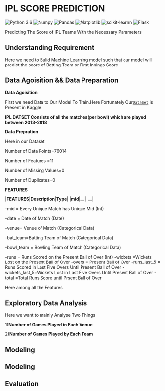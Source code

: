 # IPL SCORE PREDICTION

![Python 3.6](https://img.shields.io/badge/Python-3.6-brightgreen.svg) ![Numpy](https://img.shields.io/badge/Library-Numpy-red.svg) ![Pandas](https://img.shields.io/badge/Library-Pandas-yellow.svg) ![Matplotlib](https://img.shields.io/badge/Library-Matplotlib-blue.svg) ![scikit-learnn](https://img.shields.io/badge/Library-Scikit_Learn-pink.svg) ![Flask](https://img.shields.io/badge/Library-Flask-orange.svg)

Predicting The Score of IPL Teams With the Necessary Parameters 


## Understanding Requirement

Here we need to Bulid Machine Learning model such that our model will predict the score of Batting Team or First Innings Score  


 ## Data Agoisition && Data Preparation
 
 **Data Agoisition**
 
 First we need Data to Our Model To Train.Here Fortunately Our[`DataSet`](https://www.kaggle.com/dineshchandthakur/ipl-dataset) is Present in Kaggle
 
 **IPL DATSET Consists of all the matches(per bowl) which are played between 2013-2018**
 
 **Data Prepration**
 
 Here in our Dataset 
 
 
 Number of Data Points=76014
 
 Number of Features =11
 
 Number of Missing Values=0
 
 Number of Duplicates=0
 
 **FEATURES**
 
 |__FEATURES__|__Description__|__Type__|
|__mid__|__ __|__ __|
 
 
 -mid = Every Unique Match has Unique Mid  (Int)
 
 -date = Date of Match  (Date)
 
 -venue= Venue of Match (Categorical Data)
 
 -bat_team=Batting Team of Match (Categorical Data)
 
 -bowl_team = Bowling Team of Match (Categorical Data)
 
 -runs  = Runs Scored on the Present Ball of Over (Int)
 -wickets	=Wickets Lost on the Present Ball of Over
 -overs = Present Ball of Over
 -runs_last_5 = Runs Scored in Last Five Overs Until Present Ball of Over
 -wickets_last_5=Wickets Lost in Last Five Overs Until Present Ball of Over
 -total =Total Runs Score until Prsent Ball of Over
 
 Here among all the Features 
 
 
 
 
 
 ## Exploratory Data Analysis
 
 Here we want to mainly Analyse Two Things
 
 1)**Number of Games Played in Each Venue**
 
 2)**Number of Games Played by Each Team**
 
 ## Modeling
 
  
 
 ## Modeling

 
  ## Evaluation
